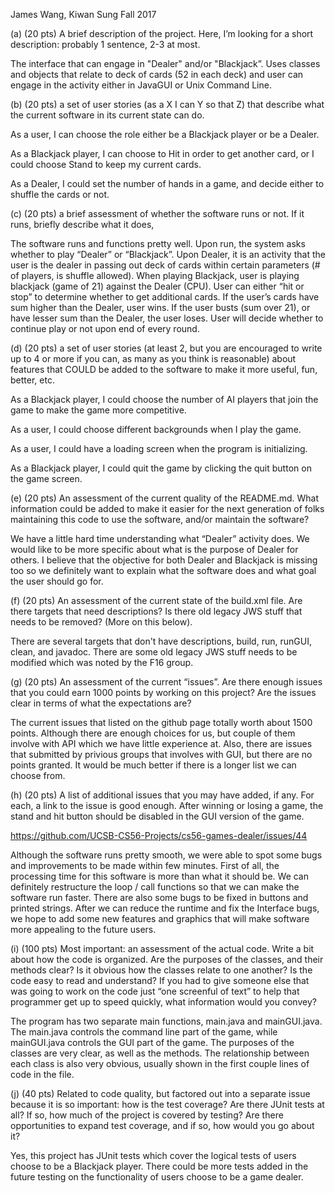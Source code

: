 James Wang, Kiwan Sung      Fall 2017


(a) (20 pts) A brief description of the project. Here, I’m looking for a short description: probably 1 sentence, 2-3 at most.
  
  The interface that can engage in "Dealer" and/or "Blackjack”. Uses classes and objects that relate to deck of cards (52 in  each deck) and user can engage in the activity either in JavaGUI or Unix Command Line.

(b) (20 pts) a set of user stories (as a X I can Y so that Z) that describe what the current software in its current state can do.
    
As a user, I can choose the role either be a Blackjack player or be a Dealer.
    
As a Blackjack player, I can choose to Hit in order to get another card, or I could choose Stand to keep my current cards.
    
As a Dealer, I could set the number of hands in a game, and decide either to shuffle the cards or not.


(c) (20 pts) a brief assessment of whether the software runs or not. If it runs, briefly describe what it does,
  
  The software runs and functions pretty well. Upon run, the system asks whether to play “Dealer” or “Blackjack”. Upon Dealer, it is an activity that the user is the dealer in passing out deck of cards within certain parameters (# of players, is shuffle allowed). When playing Blackjack, user is playing blackjack (game of 21) against the Dealer (CPU). User can either “hit or stop” to determine whether to get additional cards. If the user’s cards have sum higher than the Dealer, user wins. If the user busts (sum over 21), or have lesser sum than the Dealer, the user loses. User will decide whether to continue play or not upon end of every round.


(d) (20 pts) a set of user stories (at least 2, but you are encouraged to write up to 4 or more if you can, as many as you think is reasonable) about features that COULD be added to the software to make it more useful, fun, better, etc.

As a Blackjack player, I could choose the number of AI players that join the game to make the game more competitive.

As a user, I could choose different backgrounds when I play the game.

As a user, I could have a loading screen when the program is initializing.

As a Blackjack player, I could quit the game by clicking the quit button on the game screen.


(e) (20 pts) An assessment of the current quality of the README.md. What information could be added to make it easier for the next generation of folks maintaining this code to use the software, and/or maintain the software?
  
  We have a little hard time understanding what “Dealer” activity does. We would like to be more specific about what is the purpose of Dealer for others. I believe that the objective for both Dealer and Blackjack is missing too so we definitely want to explain what the software does and what goal the user should go for.


(f) (20 pts) An assessment of the current state of the build.xml file. Are there targets that need descriptions? Is there old legacy JWS stuff that needs to be removed? (More on this below).

There are several targets that don't have descriptions, build, run, runGUI, clean, and javadoc. There are some old legacy JWS stuff needs to be modified which was noted by the F16 group. 


(g) (20 pts) An assessment of the current “issues”. Are there enough issues that you could earn 1000 points by working on this project? Are the issues clear in terms of what the expectations are?
  
  The current issues that listed on the github page totally worth about 1500 points. Although there are enough choices for us, but couple of them involve with API which we have little experience at. Also, there are issues that submitted by privious groups that involves with GUI, but there are no points granted. It would be much better if there is a longer list we can choose from.


(h) (20 pts) A list of additional issues that you may have added, if any. For each, a link to the issue is good enough.
  After winning or losing a game, the stand and hit button should be disabled in the GUI version of the game. 

https://github.com/UCSB-CS56-Projects/cs56-games-dealer/issues/44

Although the software runs pretty smooth, we were able to spot some bugs and improvements to be made within few minutes. First of all, the processing time for this software is more than what it should be. We can definitely restructure the loop / call functions so that we can make the software run faster. There are also some bugs to be fixed in buttons and printed strings. After we can reduce the runtime and fix the Interface bugs, we hope to add some new features and graphics that will make software more appealing to the future users.


(i) (100 pts) Most important: an assessment of the actual code. Write a bit about how the code is organized. Are the purposes of the classes, and their methods clear? Is it obvious how the classes relate to one another? Is the code easy to read and understand? If you had to give someone else that was going to work on the code just “one screenful of text” to help that 
programmer get up to speed quickly, what information would you convey?

The program has two separate main functions, main.java and mainGUI.java. The main.java controls the command line part of the 
game, while mainGUI.java controls the GUI part of the game. The purposes of the classes are very clear, as well as the 
methods. The relationship between each class is also very obvious, usually shown in the first couple lines of code in the 
file.


(j) (40 pts) Related to code quality, but factored out into a separate issue because it is so important: how is the test coverage? Are there JUnit tests at all? If so, how much of the project is covered by testing? Are there opportunities to 
expand test coverage, and if so, how would you go about it?

Yes, this project has JUnit tests which cover the logical tests of users choose to be a Blackjack player. There could be more tests added in the future testing on the functionality of users choose to be a game dealer.




